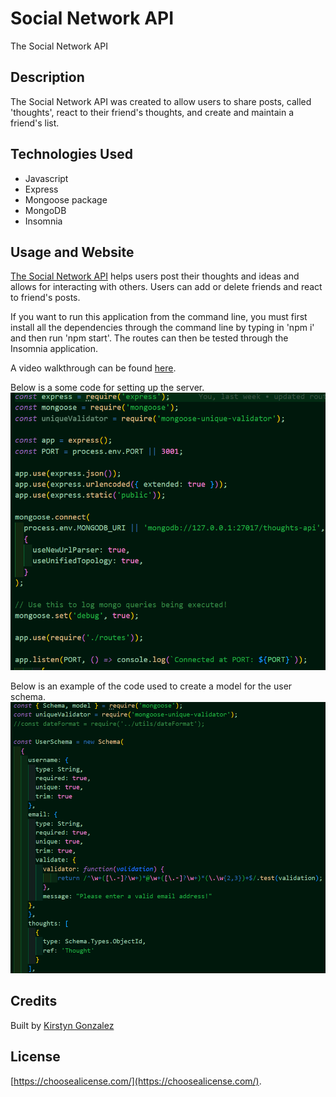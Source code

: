 # Social Network API

The Social Network API

## Description

The Social Network API was created to allow users to share posts, called 'thoughts', react to their friend's thoughts, and create and maintain a friend's list.

## Technologies Used

- Javascript
- Express
- Mongoose package
- MongoDB
- Insomnia

## Usage and Website

[The Social Network API](https://github.com/kirstgonz/social-network-api) helps users post their thoughts and ideas and allows for interacting with others. Users can add or delete friends and react to friend's posts. 

If you want to run this application from the command line, you must first install all the dependencies through the command line by typing in 'npm i' and then run 'npm start'. The routes can then be tested through the Insomnia application.


A video walkthrough can be found [here]().

Below is a some code for setting up the server.
![server.js](assets/img/rootServerjs.png)


Below is an example of the code used to create a model for the user schema.
![UserSchema](assets/img/UserSchema.png)

## Credits

Built by 
[Kirstyn Gonzalez](https://github.com/kirstgonz)

## License

[https://choosealicense.com/](https://choosealicense.com/).